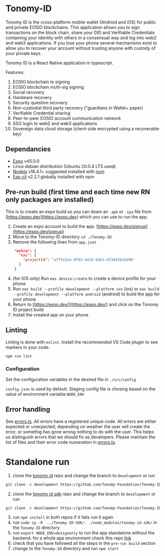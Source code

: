 # Tonomy-ID

Tonomy ID is the cross-platform mobile wallet (Android and iOS) for public and private EOSIO blockchains. This application allows you to sign transactions on the block chain, share your DID and Verifiable Credentials containing your identity with others in a consensual way and log into web2 and web3 applications. If you lose your phone several mechanisms exist to allow you to recover your account without trusting anyone with custody of your private keys.

Tonomy ID is a React Native application in typescript.

Features:

1. EOSIO blockchain tx signing
2. EOSIO blockchain multi-sig signing
3. Social recovery
4. Hardware recovery
5. Security question recovery
6. Non-custodial third party recovery ("guardians in Wallet+ paper)
7. Verifiable Credential sharing
8. Peer-to-peer EOSIO account communication network
9. SSO login to web2 and web3 applications
10. Sovereign data cloud storage (client-side encrypted using a recoverable key)

## Dependancies

- [Expo](https://expo.dev)  v45.0.0
- Linux debian distribution (Ubuntu 20.0.4 LTS used)
- [Nodejs](https://nodejs.org) v16.4.1+ suggested installed with [nvm](https://github.com/nvm-sh/nvm)
- [Eas-cli](https://docs.expo.dev/workflow/expo-cli/) v2.2.1 globally installed with npm

## Pre-run build (first time and each time new RN only packages are installed)

This is to create an expo build so you can down an `.apk` or `.ipa` file from [https://expo.dev](https://expo.dev) which you can use to run the app.

1. Create an expo account to build the app. [https://expo.dev/signup](https://expo.dev/signup)
2. Move to the Tonomy-ID directory `cd ./Tonomy-ID`
3. Remove the following lines from `app.json`

```json
    "extra": {
      "eas": {
        "projectId": "afffe2ee-9f93-4d18-9361-df30429cbd98"
      }
    }
```

4. (for IOS only) Run `eas device:create` to create a device profile for your phone
5. Run `eas build --profile development --platform ios` (ios) or `eas build --profile development --platform android` (android) to build the app for your phone
6. Return to [https://expo.dev/](https://expo.dev/) and click on the Tonomy ID project build
7. Install the created app on your phone


## Linting

Linting is done with `eslint`. Install the recommended VS Code plugin to see markers in your code.

```bash
npm run lint
```

### Configuration

Set the configuration variables in the desired file in `./src/config`

`config.json` is used by default. Staging config file is chosing based on the value of environment variable `NODE_ENV`

## Error handling

See [errors.ts](./src/utils/errors.ts). All errors have a registered unique code. All errors are either expected or unexpected, depending on weather the user will create the error, or somethig has gone wrong nothing to do with the user. This helps us distinguish errors that we should fix as developers. Please maintain the list of files and their error code numeration in [errors.ts](./src/utils/errors.ts).

# Standalone run

1. clone the [tonomy id](https://github.com/Tonomy-Foundation/Tonomy-ID.git) repo and change the branch to `development` or run 
```bash
git clone -b development https://github.com/Tonomy-Foundation/Tonomy-ID.git
```
2. clone the [tonomy id sdk](https://github.com/Tonomy-Foundation/Tonomy-ID-SDK.git) repo and change the branch to `development` or run 

```bash
git clone -b development https://github.com/Tonomy-Foundation/Tonomy-ID-SDK.git
```

3. run `npm install` in both repos if it fails run it again
4. run `sudo cp -R  ../Tonomy-ID-SDK/. ./node_modules/tonomy-id-sdk/` in the `Tonomy-ID` directory
5. run `export NODE_ENV=designonly` to run the app standalone without the backend. for a whole app environment check this repo [link](https://github.com/Tonomy-Foundation/Tonomy-ID-Integration.git)
5. check that you have followed all the steps in the `pre-run build` section
6. change to the `Tonomy-ID` directory and run `npm start` 